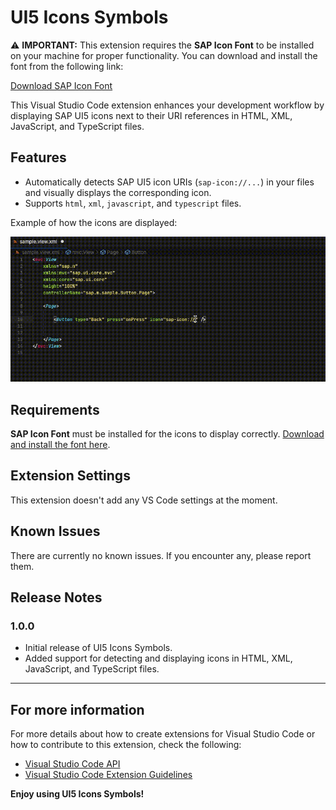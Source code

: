
# UI5 Icons Symbols

⚠️ **IMPORTANT:** This extension requires the **SAP Icon Font** to be installed on your machine for proper functionality. You can download and install the font from the following link:

[Download SAP Icon Font](https://experience.sap.com/fiori-design-web/downloads/#sap-icon-font)

This Visual Studio Code extension enhances your development workflow by displaying SAP UI5 icons next to their URI references in HTML, XML, JavaScript, and TypeScript files.

## Features

- Automatically detects SAP UI5 icon URIs (`sap-icon://...`) in your files and visually displays the corresponding icon.
- Supports `html`, `xml`, `javascript`, and `typescript` files.
  
Example of how the icons are displayed:

![Demonstração da extensão](sample.gif)

## Requirements

**SAP Icon Font** must be installed for the icons to display correctly. [Download and install the font here](https://experience.sap.com/fiori-design-web/downloads/#sap-icon-font).

## Extension Settings

This extension doesn't add any VS Code settings at the moment.

## Known Issues

There are currently no known issues. If you encounter any, please report them.

## Release Notes

### 1.0.0

- Initial release of UI5 Icons Symbols.
- Added support for detecting and displaying icons in HTML, XML, JavaScript, and TypeScript files.

---

## For more information

For more details about how to create extensions for Visual Studio Code or how to contribute to this extension, check the following:

- [Visual Studio Code API](https://code.visualstudio.com/api)
- [Visual Studio Code Extension Guidelines](https://code.visualstudio.com/api/references/extension-guidelines)

**Enjoy using UI5 Icons Symbols!**
